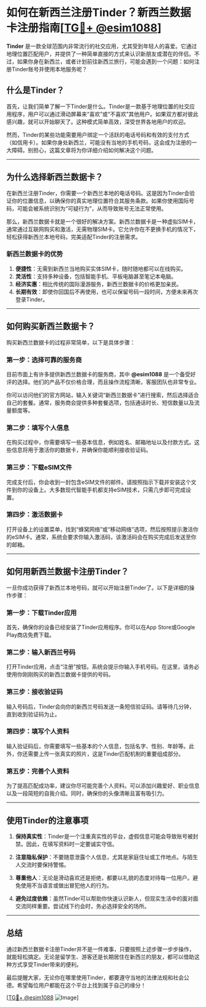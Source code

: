 # 如何在新西兰注册Tinder？新西兰数据卡注册指南[[TG💪+ @esim1088](https://t.me/s/esim1088)]

**Tinder** 是一款全球范围内非常流行的社交应用，尤其受到年轻人的喜爱。它通过地理位置匹配用户，并提供了一种简单直接的方式来认识新朋友或潜在的伴侣。不过，如果你身在新西兰，或者计划前往新西兰旅行，可能会遇到一个问题：如何注册Tinder账号并使用本地服务呢？

## 什么是Tinder？

首先，让我们简单了解一下Tinder是什么。Tinder是一款基于地理位置的社交应用程序，用户可以通过滑动屏幕来“喜欢”或“不喜欢”其他用户。如果双方都对彼此感兴趣，就可以开始聊天了。这种模式简单高效，深受世界各地用户的欢迎。

然而，Tinder的某些功能需要用户绑定一个活跃的电话号码和有效的支付方式（如信用卡）。如果你身处新西兰，可能没有当地的手机号码，这会成为注册的一大障碍。别担心，这篇文章将为你详细介绍如何解决这个问题。

---

## 为什么选择新西兰数据卡？

在新西兰注册Tinder，你需要一个新西兰本地的电话号码。这是因为Tinder会验证你的位置信息，以确保你的真实地理位置符合其服务条款。如果你使用国际号码，可能会被系统识别为“可疑行为”，从而导致账号无法正常使用。

那么，新西兰数据卡就是一个很好的解决方案。新西兰数据卡是一种虚拟SIM卡，通常通过互联网购买和激活，无需物理SIM卡。它允许你在不更换手机的情况下，轻松获得新西兰本地号码，完美适配Tinder的注册需求。

### 新西兰数据卡的优势

1. **便捷性**：无需到新西兰当地购买实体SIM卡，随时随地都可以在线购买。
2. **灵活性**：支持多种设备，包括智能手机、平板电脑甚至笔记本电脑。
3. **经济实惠**：相比传统的国际漫游服务，新西兰数据卡的价格更加亲民。
4. **长期有效**：即使你回国后不再使用，也可以保留号码一段时间，方便未来再次登录Tinder。

---

## 如何购买新西兰数据卡？

购买新西兰数据卡的过程非常简单，以下是具体步骤：

### 第一步：选择可靠的服务商
目前市面上有许多提供新西兰数据卡的服务商，其中 **@esim1088** 是一个备受好评的选择。他们的产品不仅价格合理，而且操作流程清晰，客服团队也非常专业。

你可以访问他们的官方网站，输入关键词“新西兰数据卡”进行搜索，然后选择适合自己的套餐。通常，服务商会提供多种套餐选项，包括通话时长、短信数量以及流量额度等。

### 第二步：填写个人信息
在购买过程中，你需要填写一些基本信息，例如姓名、邮箱地址以及付款方式。这些信息将用于激活你的数据卡，并确保你能顺利接收验证码。

### 第三步：下载eSIM文件
完成支付后，你会收到一封包含eSIM文件的邮件。请按照指示下载并安装这个文件到你的设备上。大多数现代智能手机都支持eSIM技术，只需几步即可完成设置。

### 第四步：激活数据卡
打开设备上的设置菜单，找到“蜂窝网络”或“移动网络”选项，然后按照提示激活你的eSIM卡。通常，系统会要求你输入激活码，该激活码会在购买完成后发送至你的邮箱。

---

## 如何用新西兰数据卡注册Tinder？

一旦你成功获得了新西兰本地号码，就可以开始注册Tinder了。以下是详细的操作步骤：

### 第一步：下载Tinder应用
首先，确保你的设备已经安装了Tinder应用程序。你可以在App Store或Google Play商店免费下载。

### 第二步：输入新西兰号码
打开Tinder应用，点击“注册”按钮。系统会提示你输入手机号码。在这里，请务必使用你刚刚购买的新西兰数据卡提供的号码。

### 第三步：接收验证码
输入号码后，Tinder会向你的新西兰号码发送一条短信验证码。请等待几分钟，直到收到验证码为止。

### 第四步：填写个人资料
输入验证码后，你需要填写一些基本的个人信息，包括名字、性别、年龄等。此外，你还需要上传一张真实的照片，这是Tinder匹配机制的重要组成部分。

### 第五步：完善个人资料
为了提高匹配成功率，建议你尽可能完善个人资料。可以添加兴趣爱好、职业信息以及一段简短的自我介绍。同时，确保你的头像清晰且富有吸引力。

---

## 使用Tinder的注意事项

1. **保持真实性**：Tinder是一个注重真实性的平台，虚假信息可能会导致账号被封禁。因此，在填写资料时一定要诚实守信。
   
2. **注意隐私保护**：不要随意泄露个人信息，尤其是家庭住址或工作地点。与陌生人交流时要保持警惕。

3. **尊重他人**：无论是滑动喜欢还是拒绝，都要以礼貌的态度对待每一位用户。避免使用不当语言或做出冒犯他人的行为。

4. **避免过度依赖**：虽然Tinder可以帮助你快速认识新人，但现实生活中的面对面交流同样重要。尝试线下约会时，务必选择安全的场所。

---

## 总结

通过新西兰数据卡注册Tinder并不是一件难事，只要按照上述步骤一步步操作，就能轻松搞定。无论是留学生、游客还是长期居住在新西兰的朋友，都可以借助这种方式享受Tinder带来的便利。

最后提醒大家，无论你在哪里使用Tinder，都要遵守当地的法律法规和社会公德。希望每位用户都能在这个平台上找到属于自己的缘分！

[[TG💪+ @esim1088](https://t.me/s/esim1088) ![Image](https://i.postimg.cc/4NQfJmqS/Snipaste-2025-05-13-00-14-12.png)]
